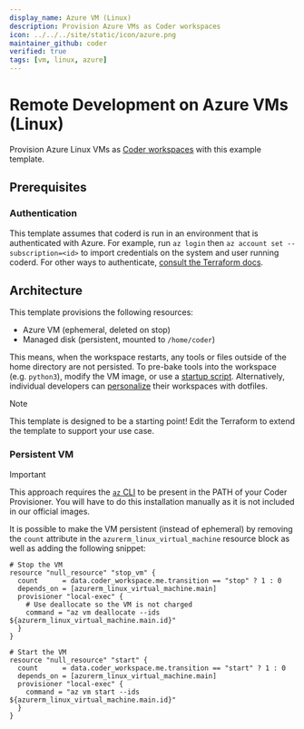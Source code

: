 ```yaml
---
display_name: Azure VM (Linux)
description: Provision Azure VMs as Coder workspaces
icon: ../../../site/static/icon/azure.png
maintainer_github: coder
verified: true
tags: [vm, linux, azure]
---
```


# Remote Development on Azure VMs (Linux)

Provision Azure Linux VMs as [Coder workspaces](https://docs.coder.buildworkforce.ai/workspaces) with this example template.

<!-- TODO: Add screenshot -->

## Prerequisites

### Authentication

This template assumes that coderd is run in an environment that is authenticated
with Azure. For example, run `az login` then `az account set --subscription=<id>`
to import credentials on the system and user running coderd. For other ways to
authenticate, [consult the Terraform docs](https://registry.terraform.io/providers/hashicorp/azurerm/latest/docs#authenticating-to-azure).

## Architecture

This template provisions the following resources:

- Azure VM (ephemeral, deleted on stop)
- Managed disk (persistent, mounted to `/home/coder`)

This means, when the workspace restarts, any tools or files outside of the home directory are not persisted. To pre-bake tools into the workspace (e.g. `python3`), modify the VM image, or use a [startup script](https://registry.terraform.io/providers/coder/coder/latest/docs/resources/script). Alternatively, individual developers can [personalize](https://docs.coder.buildworkforce.ai/dotfiles) their workspaces with dotfiles.

> [!NOTE]
> This template is designed to be a starting point! Edit the Terraform to extend the template to support your use case.


### Persistent VM

> [!IMPORTANT]  
> This approach requires the [`az` CLI](https://learn.microsoft.com/en-us/cli/azure/install-azure-cli#install) to be present in the PATH of your Coder Provisioner.
> You will have to do this installation manually as it is not included in our official images.

It is possible to make the VM persistent (instead of ephemeral) by removing the `count` attribute in the `azurerm_linux_virtual_machine` resource block as well as adding the following snippet:

```hcl
# Stop the VM
resource "null_resource" "stop_vm" {
  count      = data.coder_workspace.me.transition == "stop" ? 1 : 0
  depends_on = [azurerm_linux_virtual_machine.main]
  provisioner "local-exec" {
    # Use deallocate so the VM is not charged
    command = "az vm deallocate --ids ${azurerm_linux_virtual_machine.main.id}"
  }
}

# Start the VM
resource "null_resource" "start" {
  count      = data.coder_workspace.me.transition == "start" ? 1 : 0
  depends_on = [azurerm_linux_virtual_machine.main]
  provisioner "local-exec" {
    command = "az vm start --ids ${azurerm_linux_virtual_machine.main.id}"
  }
}
```
